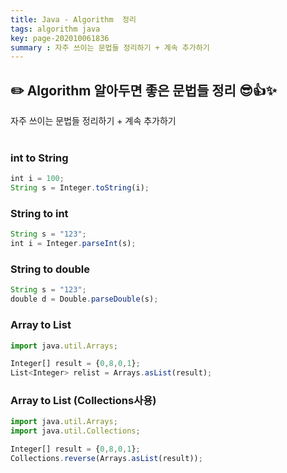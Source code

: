 ```yaml
---
title: Java - Algorithm  정리
tags: algorithm java
key: page-202010061836
summary : 자주 쓰이는 문법들 정리하기 + 계속 추가하기
---
```

## :pencil2: Algorithm 알아두면 좋은 문법들 정리 :sunglasses::thumbsup::sparkles:
자주 쓰이는 문법들 정리하기 + 계속 추가하기
<br/>
<br/>

### int to String 
```javascript
int i = 100;
String s = Integer.toString(i);
```

### String to int 
```javascript
String s = "123";
int i = Integer.parseInt(s);
```

### String to double  
```javascript
String s = "123";
double d = Double.parseDouble(s);
```

### Array to List
```javascript
import java.util.Arrays;

Integer[] result = {0,8,0,1};
List<Integer> relist = Arrays.asList(result);  
```

### Array to List (Collections사용)
```javascript
import java.util.Arrays;
import java.util.Collections;

Integer[] result = {0,8,0,1};
Collections.reverse(Arrays.asList(result));
```
<br/><br/><br/><br/>
